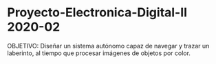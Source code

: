 # Proyecto-Electronica-Digital-II 2020-02
OBJETIVO: Diseñar un sistema autónomo capaz de navegar y trazar un laberinto, al tiempo que procesar imágenes de objetos por color.

